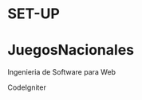 SET-UP 
===============
JuegosNacionales
================

Ingenieria de Software para Web

CodeIgniter
